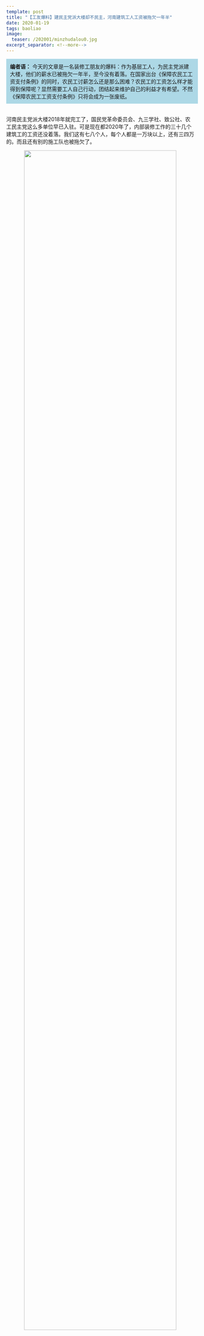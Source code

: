 ```yaml
---
template: post
title: "【工友爆料】建民主党派大楼却不民主，河南建筑工人工资被拖欠一年半"
date: 2020-01-19
tags: baoliao
image:
  teaser: /202001/minzhudalou0.jpg
excerpt_separator: <!--more-->
---
```



<div style="width:98%;padding:10px;background-color:lightblue;margin:0;">
<strong>编者语：</strong> 今天的文章是一名装修工朋友的爆料：作为基层工人，为民主党派建大楼，他们的薪水已被拖欠一年半，至今没有着落。在国家出台《保障农民工工资支付条例》的同时，农民工讨薪怎么还是那么困难？农民工的工资怎么样才能得到保障呢？显然需要工人自己行动，团结起来维护自己的利益才有希望。不然《保障农民工工资支付条例》只将会成为一张废纸。
</div><br>

河南民主党派大楼2018年就完工了，国民党革命委员会、九三学社、致公社、农工民主党这么多单位早已入驻。可是现在都2020年了，内部装修工作的三十几个建筑工的工资还没着落。我们这有七八个人，每个人都是一万块以上，还有三四万的。而且还有别的施工队也被拖欠了。

<div style="text-align:center"><img src="/images/202001/minzhudalou1.jpg" width="90%"></div><br>

诸位工友先看看到底是怎么回事：要建这个民主党派大楼的，是河南省委统战部。统战部以招标的方式，把装修工程委托给了“创达建设工程管理有限公司”。统战部是建设单位，也就是甲方，创达是施工总承包方，也就是乙方。甲方把工程包给了乙方，乙方又把装饰这块包给分包单位——深圳晶宫装饰公司，在分包单位下面，还有施工队。

<div style="text-align:center"><img src="/images/202001/minzhudalou2.jpg" width="90%"></div><br>

<div style="text-align:center"><img src="/images/202001/minzhudalou2-1.jpg" width="90%"></div><br>


当初，施工队小老板（包工头）讲好了工程完工就结工资，真完工就不是那么回事了。一开始他说钱没拿够，晶宫装饰只给了他几万块不够结工资的，然后打电话也不接了，现在直接是关机。找晶宫，晶宫又说钱给得已经差不多了，你们小老板不在没法算账，找这个公司的老板，都说老板不在。

<span style="color:red"><strong>他们就这样相互踢皮球，也不知道是不是有什么秘密，倒是把我们搞得晕乎乎，被拖在这里可是一分钱都没看见。</strong></span>

<div style="text-align:center"><img src="/images/202001/minzhudalou3.jpg" width="90%"></div><br>

之前，有工友要不到钱，去把自己干的活拆了，结果被110带走了；这个星期一，又有几个工友去派出所反映这事，结果派出所为了不让我们“闹事”，把人留下了；星期四，有工友到了民主党派大楼但是被保安拦在了外面，后来又去了省信访办反映，又拨打了市长热线，还没有收到回复。这就是到目前为止的全部进展。

<span style="color:red"><strong>省委统战部，斥资7800万建了河南民主党派大楼，可是有了民主党派的楼社会就民主了？这民主我们建筑工人可一点儿都没看见。</strong></span>

我们亲手修建的民主党派大楼，连进都进不去，想进去问问拖欠工资的事，结果被保安拦下。兄弟们找劳动监察、郑州重点项目办，都说管不了；找派出所，警察相互推脱不管欠薪的事儿，反而把情急下把自己干的活拆了的工人带走，工友差点进去吃牢饭；打项目联系电话，没人接听。根治农民工工资拖欠行动年年搞，可咱连要工钱都没有门路，民主党派不民主，政府更是不民主！

<span style="color:red"><strong>我们想问问，这件事到底有谁能管？</strong></span>

<div style="text-align:center"><img src="/images/202001/minzhudaolou4.jpg" width="90%"></div><br>

省信访办也去过了，不过每年来信访办的人络绎不绝，可曾听说有几个人真正解决了问题？这些政府部门，要么不想管，要么不敢管，谁都管不了这件事。<span style="color:red"><strong>靠等是等不来的，我们完全可以自己管，大家联合起来逼这些部门出来，逼统战部和创达给个说法。</strong></span>

按照法律规定，建设单位（即甲方，这件事里面是河南省委统战部工作部）需要监督施工总承包单位（即乙方，这件事中是河南创达建设工程管理有限公司）按时足额支付农民工的工资，所以说，<span style="color:red"><strong>我们可以去找统战部，就算他们早已结清了工程款项，也没有理由对这件事不闻不问。</strong></span>

<div style="text-align:center"><img src="/images/202001/minzhudalou5.png" width="90%"></div><br><em>《国务院办公厅关于全面治理拖欠农民工工资问题的意见》（国办发〔2016〕1号）</em><br>

建筑行业层层分包，现在工钱没发，不管是甲方、乙方、晶宫还是包工头哪一方的问题，我们工人都是搞不清楚的，因为问到他们他们只会含糊其辞、相互推诿，最后“冤大头”还是工人。我们只需要记住，总承包企业对项目的农民工工资支付负总责，分包企业拖欠农民工工资的，由总承包单位先行清偿。<span style="color:red"><strong>即便是钱给到了晶宫但晶宫拖欠，或者是包工头的问题，我们也完全有权向创达要求结清工钱。</strong></span>至于晶宫与创达之间的矛盾，就是他们内部的事儿了，不影响给咱解决问题。

所以，对我们讨薪的人来说，要做的就是找到河南省委统战部和创达建设工程管理有限公司，向他们施压，借助其他力量也要把矛头对准他们。这两个单位在法律上拥有不可推卸的责任，他们要是玩“踢皮球”，可别被忽悠了。

<span style="color:red"><strong>最直接的办法就是到创达公司和河南省委统战部去，要求他们解决。</strong></span>向直接责任人施压也是最直接、最有效的办法。到了他们办公地点，老板不在那就请能负责的出来，如果对方还是想把我们应付过去了事的话，不好意思，我们只好把事情闹大。拉横幅、喊口号、散步等办法都是把对方逼上谈判桌的手段。

这种办法需要尽可能多的工友联合起来，来得人越多，对甲方和创达威慑越大，也传达出咱们对追讨工资的坚决。因为民主党派大楼的所有装修工作都由创达总承包，要是能联系上其他被欠薪的施工队，约好一起行动是再好不过的。

**集体信访也是一个法子。**不过信访不是寄希望于信访办解决问题，而是一种施压的手段。工友们可以专门选出一天时间，从省信访办到市信访办，区信访办一路走下来。省信访办一般会转信给区信访，多级同时递交材料是为了把压力给够，让信访部门重视，着手调查，或是出面催促公司解决。刚好工程地就在郑州，也方便去跑。

<div style="text-align:center"><img src="/images/202001/minzhudalou6.jpg" width="90%"></div><br>

**还可以借助舆论。**舆论一般起到扩大影响、争取外部支持的作用，给讨薪行动打配合。现在涉及到河南民主党派大楼这个有官方背景的大工程，电视台小莉帮忙也不敢报道了，但这没关系，工友们仍然可以靠自己，把遭遇发到微博、朋友圈，提醒同行小心这几家单位。现在，《保障农民工工资支付条例》刚刚出台，春节前欠薪清零的口号喊得震天响，身为党政机关的统战部最怕这类丑事传到社会上，影响了公众形象和政绩，我们恰恰是要把它架在火上烤。直接转发本文就是个不错的办法。

如果施压不够，这些有关单位就会继续使用拖字诀，把咱们给打发回去。所以说，多个办法要一起用，如果还有其他法子，比如市长信箱、联系其他自媒体报道，也都可以尝试。

老板像弹簧，你弱它就强。要想胜算大，最重要的还是团结尽可能多的工友。<span style="color:red"><strong>兄弟们，今年要不到，等过了春节大家又四散开打工去，再拖一年就真的没希望了！趁着年前大家基本都有空，咱们齐心协力到郑州战上几回合。</strong></span>

<div style="text-align:center"><img src="/images/202001/minzhudalou7.jpg" width="90%"></div><br>

**河南省委统一战线工作部（统战部）地址：**郑州市金水路14号

**创达建设工程管理有限公司地址：**郑州市冉屯路与秦岭路交叉口中机工程大厦B座9楼

**深圳晶宫装饰公司地址：**郑州市民航路楷林国际九楼九零九室

**郑州市市长热线：**0371-12345



<h3>相关法律法规参考</h3>

<a href="https://mp.weixin.qq.com/s/eKc3WvPqDe_xIBRN3p5vAw">关于全面治理拖欠农民工工资问题的意见（国办发[2016]1号）</a>

<a href="https://mp.weixin.qq.com/s/gjx6uLoYOOirGR0d7jBp_A">保障农民工工资支付条例（2020.5.1施行）</a>


